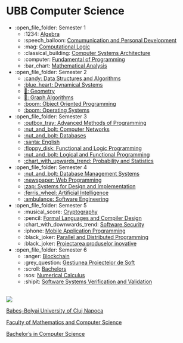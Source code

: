 # UBB Computer Science
<ul>
  <li>:open_file_folder: Semester 1
    <ul>
      <li> :1234:
        <a href="https://github.com/dragoscrisan7/Univeristy/tree/main/UBB-CS/Year1/Sem1/Algebra"> 
          Algebra 
        </a>
      </li>
      <li> :speech_balloon:
        <a href="https://github.com/dragoscrisan7/Univeristy/tree/main/UBB-CS/Year1/Sem1/Communication%20and%20Personal%20Development"> 
          Comumunication and Personal Development
        </a>
      </li>
      <li> :mag:
        <a href="https://github.com/dragoscrisan7/Univeristy/tree/main/UBB-CS/Year1/Sem1/Computation%20Logic"> 
          Computational Logic 
        </a>
      </li>
      <li> :classical_building:
        <a href="https://github.com/dragoscrisan7/Univeristy/tree/main/UBB-CS/Year1/Sem1/Computer%20Systems%20Architecture"> 
          Computer Systems Architecture 
        </a>
      </li>
      <li> :computer:
        <a href="https://github.com/dragoscrisan7/Univeristy/tree/main/UBB-CS/Year1/Sem1/Fundamentals%20of%20Programming"> 
          Fundamental of Programming 
        </a>
      </li>
      <li> :bar_chart:
        <a href="https://github.com/dragoscrisan7/Univeristy/tree/main/UBB-CS/Year1/Sem1/Mathematical%20Analysis"> 
          Mathematical Analysis
        </a>
      </li>
    </ul>
  </li>
  <li>:open_file_folder: Semester 2
    <ul>
      <li>
        <a href="https://github.com/dragoscrisan7/Univeristy/tree/main/UBB-CS/Year1/Sem2/Data_structures_and_algorithms"> 
          :candy:  Data Structures and Algorithms 
        </a>
      </li>
      <li>
        <a href="[https://github.com/AlexandraBledea/Sem2-OOP](https://github.com/dragoscrisan7/Univeristy/tree/main/UBB-CS/Year1/Sem2/Dynamical-Systems)"> 
          :blue_heart:  Dynamical Systems 
        </a>
      </li>
      <li>
        <a href="https://github.com/dragoscrisan7/Univeristy/tree/main/UBB-CS/Year1/Sem2/Geometry"> 
          🔱:  Geometry
        </a>
      </li>
      <li>
        <a href="https://github.com/dragoscrisan7/Univeristy/tree/main/UBB-CS/Year1/Sem2/Graph_algorithmic"> 
          🍇:  Graph Algorithms 
        </a>
      </li>
      <li>
         <a href="https://github.com/dragoscrisan7/Univeristy/tree/main/UBB-CS/Year1/Sem2/Object_Oriented_Programming"> 
          :boom: Object Oriented Programming
        </a>
      </li>
      <li>
         <a href="https://github.com/dragoscrisan7/Univeristy/tree/main/UBB-CS/Year1/Sem2/Operating_systems"> 
          :boom: Operating Systems
        </a>
      </li>
    </ul>
  </li>
  <li>:open_file_folder: Semester 3
    <ul>
      <li>
        <a href="https://github.com/dragoscrisan7/Univeristy/tree/main/UBB-CS/Year2/Sem1/Metode%20avansate%20de%20programare"> 
          :outbox_tray:  Advanced Methods of Programming
        </a>
      </li>
      <li>
        <a href="https://github.com/dragoscrisan7/Univeristy/tree/main/UBB-CS/Year2/Sem1/Re%C8%9Bele%20de%20calculatoare"> 
          :nut_and_bolt:  Computer Networks 
        </a>
      </li>
      <li>
        <a href="https://github.com/dragoscrisan7/Univeristy/tree/main/UBB-CS/Year2/Sem1/Baze%20de%20date"> 
          :nut_and_bolt:  Databases 
        </a>
      </li>
      <li>
        <a href="https://github.com/dragoscrisan7/Univeristy/tree/main/UBB-CS/Year2/Sem1/Limba%20englez%C4%83/Lectures"> 
          :santa:  English
        </a>
      </li>
      <li>
        <a href="https://github.com/dragoscrisan7/Univeristy/tree/main/UBB-CS/Year2/Sem1/Programare%20logic%C4%83%20%C5%9Fi%20func%C5%A3ional%C4%83"> 
          :floppy_disk:  Functional and Logic Programming 
        </a>
      </li>
      <li>
        <a href="https://github.com/dragoscrisan7/Univeristy/tree/main/UBB-CS/Year2/Sem1/Programare%20logic%C4%83%20%C5%9Fi%20func%C5%A3ional%C4%83"> 
          :nut_and_bolt:  Logical and Functional Programming
        </a>
      </li>
      <li>
        <a href="https://github.com/dragoscrisan7/Univeristy/tree/main/UBB-CS/Year2/Sem1/Probabilit%C4%83%C8%9Bi%20%C8%99i%20statistic%C4%83"> 
          :chart_with_upwards_trend:  Probability and Statistics
        </a>
      </li>
    </ul>
  </li>
  <li>:open_file_folder: Semester 4
    <ul>
      <li>
        <a href="https://github.com/dragoscrisan7/Univeristy/tree/main/UBB-CS/Year2/Sem2/Sisteme%20de%20gestiune%20a%20bazelor%20de%20date">
          :nut_and_bolt:  Database Management Systems
      </li>
      <li>
        <a href="https://github.com/dragoscrisan7/Univeristy/tree/main/UBB-CS/Year2/Sem2/Programare%20Web">
          :newspaper:  Web Programming
      </li>
      <li>
        <a href="https://github.com/dragoscrisan7/Univeristy/tree/main/UBB-CS/Year2/Sem2/Medii%20de%20proiectare%20%C8%99i%20programare">
          :zap:  Systems for Design and Implementation
      </li>
      <li>
        <a href="https://github.com/dragoscrisan7/Univeristy/tree/main/UBB-CS/Year2/Sem2/Inteligen%C8%9B%C4%83%20artificial%C4%83">
          :ferris_wheel:  Artificial Intelligence
      </li>
      <li>
        <a href="https://github.com/dragoscrisan7/Univeristy/tree/main/UBB-CS/Year2/Sem2/Ingineria%20sistemelor%20de%20soft">
          :ambulance:  Software Engineering
        </a>
      </li>
    </ul>
  </li>
  <li>:open_file_folder: Semester 5
    <ul>
      <li> :musical_score:
        <a href="https://github.com/dragoscrisan7/Univeristy/tree/main/UBB-CS/Year3/Sem1/Cryptografie%20cu%20cheie%20publica">
          Cryptography
        </a>
      </li>
      <li> :pencil:
        <a href="https://github.com/dragoscrisan7/Univeristy/tree/main/UBB-CS/Year3/Sem1/LFTC">
          Formal Languages and Compiler Design
        </a>
      </li>
      <li> :chart_with_downwards_trend:
        <a href="https://github.com/dragoscrisan7/Univeristy/tree/main/UBB-CS/Year3/Sem1/Securitate%20Software">
          Software Security
        </a>
      </li>
      <li> :iphone:
        <a href="https://github.com/dragoscrisan7/Univeristy/tree/main/UBB-CS/Year3/Sem1/Mobile">
          Mobile Application Programming
        </a>
      </li>
      <li> :black_joker:
        <a href="https://github.com/dragoscrisan7/Univeristy/tree/main/UBB-CS/Year3/Sem1/Paralel%20and%20Distributed">
          Parallel and Distributed Programming
        </a>
      </li>
      <li> :black_joker:
        <a href="https://github.com/dragoscrisan7/Univeristy/tree/main/UBB-CS/Year3/Sem1/DPI">
          Proiectarea produselor inovative
        </a>
      </li>
    </ul>
  </li>
  <li>:open_file_folder: Semester 6
    <ul>
      <li> :anger:
        <a href="https://github.com/dragoscrisan7/Univeristy/tree/main/UBB-CS/Year3/Sem2/Blockchain%20Smart%20Contracts">
          Blockchain
        </a>
      </li>
      <li> :grey_question:
        <a href="https://github.com/dragoscrisan7/Univeristy/tree/main/UBB-CS/Year3/Sem2/Gestiunea%20proiectelor%20soft">
          Gestiunea Proiectelor de Soft
        </a>
      </li>
      <li> :scroll:
        <a href="https://github.com/dragoscrisan7/Univeristy/tree/main/UBB-CS/Year3/Sem2/Licenta">
          Bachelors
        </a>
      </li>
      <li> :sos:
        <a href="https://github.com/dragoscrisan7/Univeristy/tree/main/UBB-CS/Year3/Sem2/Calcul%20numeric">
          Numerical Calculus
        </a>
      </li>
      <li> :shipit:
        <a href="https://github.com/dragoscrisan7/Univeristy/tree/main/UBB-CS/Year3/Sem2/SSVV">
          Software Systems Verification and Validation
        </a>
      </li>
    </ul>
  </li>
</ul>

<br>
<img src="http://www.chem.ubbcluj.ro/romana/conferinte/MEEMB/archive/pictures/ubb.gif" />
<a href="http://www.cs.ubbcluj.ro">
<p> Babeş-Bolyai University of Cluj Napoca </p>
<p> Faculty of Mathematics and Computer Science </p>
<p> Bachelor’s in Computer Science </p>
</a>
<br>

